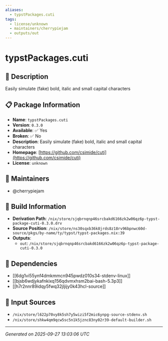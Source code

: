 ```yaml
---
aliases:
  - typstPackages.cuti
tags:
  - license/unknown
  - maintainers/cherrypiejam
  - outputs/out
---
```


# typstPackages.cuti

## 📝 Description

Easily simulate (fake) bold, italic and small capital characters

## 📋 Package Information

- **Name**: `typstPackages.cuti`
- **Version**: `0.3.0`
- **Available**: ✅ Yes
- **Broken**: ✅ No
- **Description**: Easily simulate (fake) bold, italic and small capital characters
- **Homepage**: [https://github.com/csimide/cuti](https://github.com/csimide/cuti)
- **License**: `unknown`
## 👥 Maintainers

- @cherrypiejam


## 🔧 Build Information

- **Derivation Path**: `/nix/store/sjqbrnqnp46srcbakd6166zk2w06qz6p-typst-package-cuti-0.3.0.drv`
- **Source Position**: `/nix/store/ns30sqxb36k8jrds8z18rv96bpnwc60d-source/pkgs/by-name/ty/typst/typst-packages.nix:39`
- **Outputs**:
  - `out`:  `/nix/store/sjqbrnqnp46srcbakd6166zk2w06qz6p-typst-package-cuti-0.3.0`

## 🔗 Dependencies

- [[6dg1vi55ynf4dmkmmcn945pwdz010s34-stdenv-linux]]
- [[bjsb6wdjykafnkixq156qdvmxhsm2bai-bash-5.3p3]]
- [[h7r2nnr89idqy5fwq32jljijy0k43hcl-source]]

## 📁 Input Sources

- `/nix/store/l622p70vy8k5sh7y5wizi5f2mic6ynpg-source-stdenv.sh`
- `/nix/store/shkw4qm9qcw5sc5n1k5jznc83ny02r39-default-builder.sh`

---
*Generated on 2025-09-27 13:03:06 UTC*
